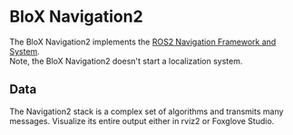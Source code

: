 # BloX Navigation2

The BloX Navigation2 implements the [ROS2 Navigation Framework and System](https://navigation.ros.org/index.html).  
Note, the BloX Navigation2 doesn't start a localization system. 


## Data

The Navigation2 stack is a complex set of algorithms and transmits many messages. Visualize its entire output either in rviz2 or Foxglove Studio.